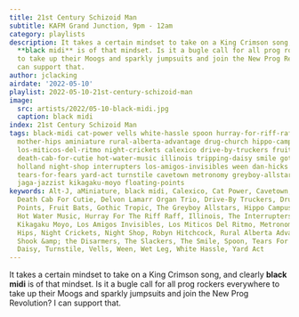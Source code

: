 ```yaml
---
title: 21st Century Schizoid Man
subtitle: KAFM Grand Junction, 9pm - 12am
category: playlists
description: It takes a certain mindset to take on a King Crimson song, and clearly
  **black midi** is of that mindset. Is it a bugle call for all prog rockers everywhere
  to take up their Moogs and sparkly jumpsuits and join the New Prog Revolution? I
  can support that.
author: jclacking
airdate: '2022-05-10'
playlist: 2022-05-10-21st-century-schizoid-man
image:
  src: artists/2022/05-10-black-midi.jpg
  caption: black midi
index: 21st Century Schizoid Man
tags: black-midi cat-power vells white-hassle spoon hurray-for-riff-raff robyn-hitchcock
  mother-hips aminiature rural-alberta-advantage drug-church hippo-campus slackers
  los-miticos-del-ritmo night-crickets calexico drive-by-truckers fruit-bats sarah-shook-disarmers
  death-cab-for-cutie hot-water-music illinois tripping-daisy smile gothic-tropic
  holland night-shop interrupters los-amigos-invisibles ween dan-hicks alt-j wet-leg
  tears-for-fears yard-act turnstile cavetown metronomy greyboy-allstars delvon-lamarr-organ-trio
  jaga-jazzist kikagaku-moyo floating-points
keywords: Alt-J, aMiniature, black midi, Calexico, Cat Power, Cavetown, Dan Hicks,
  Death Cab For Cutie, Delvon Lamarr Organ Trio, Drive-By Truckers, Drug Church, Floating
  Points, Fruit Bats, Gothic Tropic, The Greyboy Allstars, Hippo Campus, hollAnd,
  Hot Water Music, Hurray For The Riff Raff, Illinois, The Interrupters, Jaga Jazzist,
  Kikagaku Moyo, Los Amigos Invisibles, Los Miticos Del Ritmo, Metronomy, The Mother
  Hips, Night Crickets, Night Shop, Robyn Hitchcock, Rural Alberta Advantage, Sarah
  Shook &amp; the Disarmers, The Slackers, The Smile, Spoon, Tears For Fears, Tripping
  Daisy, Turnstile, Vells, Ween, Wet Leg, White Hassle, Yard Act
---
```

It takes a certain mindset to take on a King Crimson song, and clearly **black midi** is of that mindset. Is it a bugle call for all prog rockers everywhere to take up their Moogs and sparkly jumpsuits and join the New Prog Revolution? I can support that.
